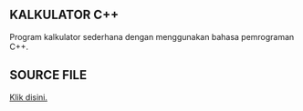 <h2>KALKULATOR C++</h2>
<p>Program kalkulator sederhana dengan menggunakan bahasa pemrograman C++.</p>
<h2>SOURCE FILE</h2>
<a href="https://github.com/imsikunyuk/kalkulator_sederhana_c-/blob/main/kalkulator_sederhana.cpp">Klik disini.</a>
